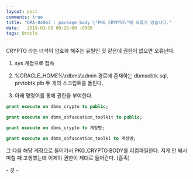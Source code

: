 ```yaml
---
layout: post
comments: true
title: "ORA-04063 : package body \"PKG_CRYPTO\"에 오류가 있습니다."
date:   2019-03-08 00:26:00 -0000
tags: Oracle
---
```

CRYPTO 라는 녀석이 암호화 해주는 유틸인 것 같은데 권한이 없으면 오류난다.

1. sys 계정으로 접속

2. %ORACLE_HOME%\rdbms\admin 경로에 존재하는 dbmsobtk.sql, prvtobtk.plb 두 개의 스크립트를 돌린다.

3. 아래 명령어를 통해 권한을 부여한다.

```sql
grant execute on dbms_crypto to public;

grant execute on dbms_obfuscation_toolkit to public;
```

```sql
grant execute on dbms_crypto to 계정명;

grant execute on dbms_obfuscation_toolki to 계정명;
```

그 다음 해당 계정으로 들어가서 PKG_CRYPTO BODY를 리컴파일한다. 
저게 안 돼서 며칠 째 고생했는데 이제야 권한이 제대로 들어간다. (흡족)

\- 끗 \-